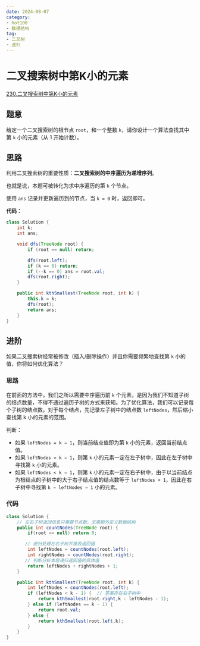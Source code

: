 ```yaml
---
date: 2024-08-07
category: 
- hot100
- 数据结构
tag: 
- 二叉树
- 递归
---
```


# 二叉搜索树中第K小的元素

<!-- more -->

[230.二叉搜索树中第K小的元素](https://leetcode.cn/problems/kth-smallest-element-in-a-bst/description/?envType=study-plan-v2&envId=top-100-liked)

## 题意

给定一个二叉搜索树的根节点 `root`，和一个整数 `k`，请你设计一个算法查找其中第 `k` 小的元素（从 $1$ 开始计数）。

## 思路

利用二叉搜索树的重要性质：**二叉搜索树的中序遍历为递增序列**。

也就是说，本题可被转化为求中序遍历的第 `k` 个节点。

使用 `ans` 记录并更新遍历到的节点，当 `k = 0` 时，返回即可。

**代码：**

```java
class Solution {
    int k;
    int ans;

    void dfs(TreeNode root) {
        if (root == null) return;

        dfs(root.left);
        if (k == 0) return;
        if (--k == 0) ans = root.val;
        dfs(root.right);
    }

    public int kthSmallest(TreeNode root, int k) {
        this.k = k;
        dfs(root);
        return ans;
    }
}
```

## 进阶

如果二叉搜索树经常被修改（插入/删除操作）并且你需要频繁地查找第 `k` 小的值，你将如何优化算法？

### 思路

在前面的方法中，我们之所以需要中序遍历前 `k` 个元素，是因为我们不知道子树的结点数量，不得不通过遍历子树的方式来获知。为了优化算法，我们可以记录每个子树的结点数。对于每个结点，先记录左子树中的结点数 `leftNodes`，然后缩小查找第 k 小的元素的范围。

判断：

- 如果 `leftNodes = k − 1`，则当前结点值即为第 `k` 小的元素，返回当前结点值。
- 如果 `leftNodes > k − 1`，则第 `k` 小的元素一定在左子树中，因此在左子树中寻找第 `k` 小的元素。
- 如果 `leftNodes < k − 1`，则第 `k` 小的元素一定在右子树中，由于以当前结点为根结点的子树中的大于右子结点值的结点数等于 `leftNodes + 1`，因此在右子树中寻找第 `k − leftNodes − 1` 小的元素。

### 代码

```java
class Solution {
    // 左右子树返回信息只需要节点数，无需额外定义数据结构
    public int countNodes(TreeNode root) {
        if(root == null) return 0;

       // 递归处理左右子树并接收返回值
        int leftNodes = countNodes(root.left);
        int rightNodes = countNodes(root.right);
       // 判断分析本层递归返回值的具体值
        return leftNodes + rightNodes + 1;
    }

    public int kthSmallest(TreeNode root, int k) {
        int leftNodes = countNodes(root.left);
        if (leftNodes < k - 1) {  // 答案存在右子树中
            return kthSmallest(root.right,k - leftNodes - 1);
        } else if (leftNodes == k - 1) {
            return root.val;
        } else {
            return kthSmallest(root.left,k);
        }
    }
}
```